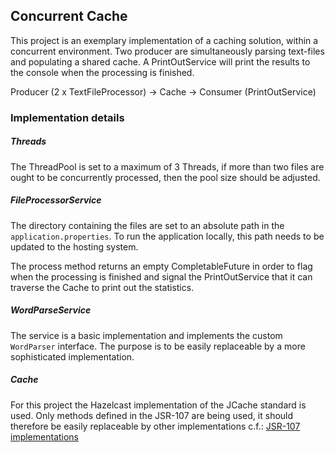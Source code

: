 ## Concurrent Cache 
This project is an exemplary implementation of a caching solution, within a concurrent environment.
Two producer are simultaneously parsing text-files and populating a shared cache. A PrintOutService will print the results 
to the console when the processing is finished.

Producer (2 x TextFileProcessor) -> Cache -> Consumer (PrintOutService)

### Implementation details
##### Threads
The ThreadPool is set to a maximum of 3 Threads, if more than two files are ought to be concurrently processed, then the
pool size should be adjusted.

##### FileProcessorService
The directory containing the files are set to an absolute path in the `application.properties`. To run the application 
locally, this path needs to be updated to the hosting system.

The process method returns an empty CompletableFuture in order to flag when the processing is finished and signal the 
PrintOutService that it can traverse the Cache to print out the statistics.

##### WordParseService
The service is a basic implementation and implements the custom `WordParser` interface. The purpose is to be easily 
replaceable by a more sophisticated implementation.

##### Cache
For this project the Hazelcast implementation of the JCache standard is used. Only methods defined in the JSR-107 are being
used, it should therefore be easily replaceable by other implementations c.f.: [JSR-107 implementations](https://jcp.org/aboutJava/communityprocess/implementations/jsr107/index.html)

